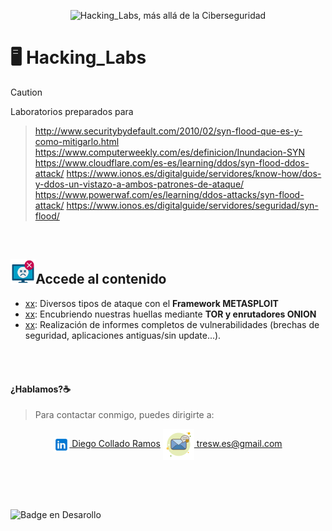 <p align="center">
<picture>
  <source media="(prefers-color-scheme: dark)" srcset="/images/mit.png">
  <source media="(prefers-color-scheme: light)" srcset="/images/mit.png">
  <img alt="Hacking_Labs, más allá de la Ciberseguridad" src="/images/mit.png" width="25%">
</picture>
</p>

# :desktop_computer:	Hacking_Labs 

> [!CAUTION]
> Laboratorios preparados para


> http://www.securitybydefault.com/2010/02/syn-flood-que-es-y-como-mitigarlo.html
> https://www.computerweekly.com/es/definicion/Inundacion-SYN
> https://www.cloudflare.com/es-es/learning/ddos/syn-flood-ddos-attack/
> https://www.ionos.es/digitalguide/servidores/know-how/dos-y-ddos-un-vistazo-a-ambos-patrones-de-ataque/
> https://www.powerwaf.com/es/learning/ddos-attacks/syn-flood-attack/
> https://www.ionos.es/digitalguide/servidores/seguridad/syn-flood/

<br>

## <img alt="Hacking_Labs, más allá de la Ciberseguridad" src="/images/mal.png" width="8%">Accede al contenido 

- [xx](Metasploit): Diversos tipos de ataque con el <b>Framework METASPLOIT</b>
- [xx](Anonimato): Encubriendo nuestras huellas mediante <b>TOR y enrutadores ONION</b>
- [xx](Vulnerabilidades): Realización de informes completos de vulnerabilidades (brechas de seguridad, aplicaciones antiguas/sin update...).


<br>
<br>

#### ¿Hablamos?☕️
> Para contactar conmigo, puedes dirigirte a: 

<p align="center">
<a href="https://linkedin.com/in/3wdiegocollado/" target="blank"><img align="center" src="images/linkedin.png" alt="Diego Collado Ramos"/> Diego Collado Ramos</a>        <a href="mailto:tresw.es@gmail.com " target="blank"><img align="center" src="images/email.png" alt="LinkedIn Diego Collado Ramos"/> tresw.es@gmail.com</a>
</p>

<br>
<br>
<br>

![Badge en Desarollo](https://img.shields.io/badge/STATUS-EN%20CONSTANTE%20DESAROLLO-green)